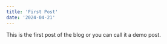 ```yaml
---
title: 'First Post'
date: '2024-04-21'
---
```


This is the first post of the blog or you can call it a demo post.